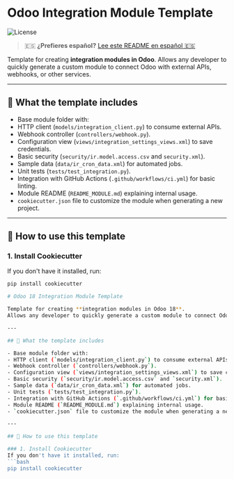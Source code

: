 # Odoo Integration Module Template

![License](https://img.shields.io/badge/License-MIT-green)

> 🇪🇸 **¿Prefieres español?** [Lee este README en español 🇪🇸](./README.es.md)

Template for creating **integration modules in Odoo**.
Allows any developer to quickly generate a custom module to connect Odoo with external APIs, webhooks, or other services.

---

## 🔹 What the template includes

- Base module folder with:
- HTTP client (`models/integration_client.py`) to consume external APIs.
- Webhook controller (`controllers/webhook.py`).
- Configuration view (`views/integration_settings_views.xml`) to save credentials.
- Basic security (`security/ir.model.access.csv` and `security.xml`).
- Sample data (`data/ir_cron_data.xml`) for automated jobs.
- Unit tests (`tests/test_integration.py`).
- Integration with GitHub Actions (`.github/workflows/ci.yml`) for basic linting.
- Module README (`README_MODULE.md`) explaining internal usage.
- `cookiecutter.json` file to customize the module when generating a new project.

---

## 🚀 How to use this template

### 1. Install Cookiecutter
If you don't have it installed, run:
```bash
pip install cookiecutter

# Odoo 18 Integration Module Template

Template for creating **integration modules in Odoo 18**.
Allows any developer to quickly generate a custom module to connect Odoo with external APIs, webhooks, or other services.

---

## 🔹 What the template includes

- Base module folder with:
- HTTP client (`models/integration_client.py`) to consume external APIs.
- Webhook controller (`controllers/webhook.py`).
- Configuration view (`views/integration_settings_views.xml`) to save credentials.
- Basic security (`security/ir.model.access.csv` and `security.xml`).
- Sample data (`data/ir_cron_data.xml`) for automated jobs.
- Unit tests (`tests/test_integration.py`).
- Integration with GitHub Actions (`.github/workflows/ci.yml`) for basic linting.
- Module README (`README_MODULE.md`) explaining internal usage.
- `cookiecutter.json` file to customize the module when generating a new project.

---

## 🚀 How to use this template

### 1. Install Cookiecutter
If you don't have it installed, run:
```bash
pip install cookiecutter

